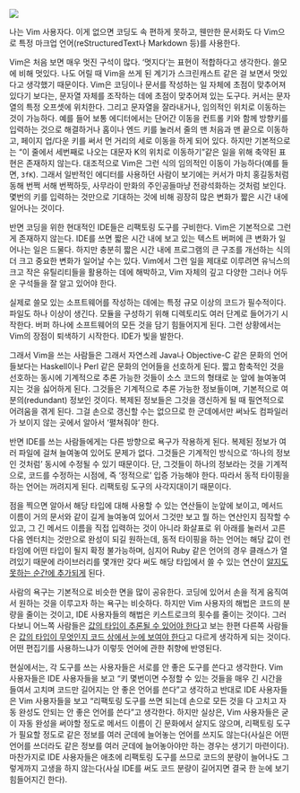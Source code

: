 ![](https://41.media.tumblr.com/tumblr_lzyv46uhKh1qz6t91o1_1280.jpg)

나는 Vim 사용자다. 이게 없으면 코딩도 속 편하게 못하고, 웬만한 문서화도 다 Vim으로 특정 마크업 언어(reStructuredText나 Markdown 등)를 사용한다.

Vim은 처음 보면 매우 멋진 구석이 많다. ‘멋지다’는 표현이 적합하다고 생각한다. 쓸모에 비해 멋있다. 나도 어릴 때 Vim을 쓰게 된 계기가 스크린캐스트 같은 걸 보면서 멋있다고 생각했기 때문이다. Vim은 코딩이나 문서를 작성하는 일 자체에 초점이 맞추어져 있다기 보다는, 문자열 자체를 조작하는 데에 초점이 맞추어져 있는 도구다. 커서는 문자열의 특정 오프셋에 위치한다. 그리고 문자열을 잘라내거나, 임의적인 위치로 이동하는 것이 가능하다. 예를 들어 보통 에디터에서는 단어간 이동을 컨트롤 키와 함께 방향키를 입력하는 것으로 해결하거나 홈이나 엔드 키를 눌러서 줄의 맨 처음과 맨 끝으로 이동하고, 페이지 업/다운 키를 써서 먼 거리의 세로 이동을 하게 되어 있다. 하지만 기본적으로는 “이 줄에서 세번째로 나오는 대문자 K의 위치로 이동하기”같은 일을 위해 축약된 표현은 존재하지 않는다. 대조적으로 Vim은 그런 식의 임의적인 이동이 가능하다(예를 들면, `3fK`). 그래서 일반적인 에디터를 사용하던 사람이 보기에는 커서가 마치 홍길동처럼 동해 번쩍 서해 번쩍하듯, 사무라이 만화의 주인공들마냥 전광석화하는 것처럼 보인다. 몇번의 키를 입력하는 것만으로 기대하는 것에 비해 굉장히 많은 변화가 짧은 시간 내에 일어나는 것이다.

반면 코딩을 위한 현대적인 IDE들은 리팩토링 도구를 구비한다. Vim은 기본적으로 그런게 존재하지 않는다. IDE를 쓰면 짧은 시간 내에 보고 있는 텍스트 버퍼에 큰 변화가 일어나는 일은 드물다. 하지만 충분히 짧은 시간 내에 프로그램의 큰 구조를 개선하는 식의 더 크고 중요한 변화가 일어날 수는 있다. Vim에서 그런 일을 제대로 이루려면 유닉스의 크고 작은 유틸리티들을 활용하는 데에 해박하고, Vim 자체의 깊고 다양한 그러나 어두운 구석들을 잘 알고 있어야 한다.

실제로 쓸모 있는 소프트웨어를 작성하는 데에는 특정 규모 이상의 코드가 필수적이다. 파일도 하나 이상이 생긴다. 모듈을 구성하기 위해 디렉토리도 여러 단계로 들어가기 시작한다. 버퍼 하나에 소프트웨어의 모든 것을 담기 힘들어지게 된다. 그런 상황에서는 Vim의 장점이 퇴색하기 시작한다. IDE가 빛을 발한다.

그래서 Vim을 쓰는 사람들은 그래서 자연스레 Java나 Objective-C 같은 문화의 언어들보다는 Haskell이나 Perl 같은 문화의 언어들을 선호하게 된다. 짧고 함축적인 것을 선호하는 동시에 기계적으로 추론 가능한 것들이 소스 코드의 형태로 눈 앞에 늘여놓여지는 것을 싫어하게 된다. 그것들은 기계적으로 추론 가능한 정보들이며, 기본적으로 여분의(redundant) 정보인 것이다. 복제된 정보들은 그것을 갱신하게 될 때 필연적으로 어려움을 겪게 된다. 그걸 손으로 갱신할 수는 없으므로 한 군데에서만 써놔도 컴파일러가 보이지 않는 곳에서 알아서 ‘펼쳐줘야’ 한다.

반면 IDE를 쓰는 사람들에게는 다른 방향으로 욕구가 작용하게 된다. 복제된 정보가 여러 파일에 걸쳐 늘여놓여 있어도 문제가 없다. 그것들은 기계적인 방식으로 ‘하나의 정보인 것처럼’ 동시에 수정될 수 있기 때문이다. 단, 그것들이 하나의 정보라는 것을 기계적으로, 코드를 수정하는 시점에, 즉 ‘정적으로’ 입증 가능해야 한다. 따라서 동적 타이핑을 하는 언어는 꺼려지게 된다. 리팩토링 도구의 사각지대이기 때문이다.

점을 찍으면 알아서 해당 타입에 대해 사용할 수 있는 연산들이 눈앞에 보이고, 메서드 이름이 거의 문서와 같이 길게 늘여놓여 있어서 그것만 보고 뭘 하는 연산인지 짐작할 수 있고, 그 긴 메서드 이름을 직접 입력하는 것이 아니라 화살표로 위 아래를 눌러서 고른 다음 엔터치는 것만으로 완성이 되길 원하는데, 동적 타이핑을 하는 언어는 해당 값이 런타임에 어떤 타입이 될지 확정 불가능하며, 심지어 Ruby 같은 언어의 경우 클래스가 열려있기 때문에 라이브러리를 몇개만 갖다 써도 해당 타입에서 쓸 수 있는 연산이 [알지도 못하는 순간에 추가되게][2] 된다.

사람의 욕구는 기본적으로 비슷한 면을 많이 공유한다. 코딩에 있어서 손을 적게 움직여서 원하는 것을 이루고자 하는 욕구는 비슷하다. 하지만 Vim 사용자의 해법은 코드의 분량을 줄이는 것이고, IDE 사용자들의 해법은 키스트로크의 횟수를 줄이는 것이다. 그러다보니 어느쪽 사람들은 [값의 타입이 추론될 수 있어야 한다][3]고 보는 한편 다른쪽 사람들은 [값의 타입이 무엇인지 코드 상에서 눈에 보여야 한다][4]고 다르게 생각하게 되는 것이다. 어떤 편집기를 사용하느냐가 이렇듯 언어에 관한 취향에 반영된다.

현실에서는, 각 도구를 쓰는 사용자들은 서로를 안 좋은 도구를 쓴다고 생각한다. Vim 사용자들은 IDE 사용자들을 보고 “키 몇번이면 수정할 수 있는 것들을 매우 긴 시간을 들여서 고치며 코드만 길어지는 안 좋은 언어를 쓴다”고 생각하고 반대로 IDE 사용자들은 Vim 사용자들을 보고 “리팩토링 도구를 쓰면 되는데 손으로 모든 것을 다 고치고 자동 완성도 안되는 안 좋은 언어를 쓴다”고 생각한다. 하지만 실상은, Vim 사용자들은 굳이 자동 완성을 써야할 정도로 메서드 이름이 긴 문화에서 살지도 않으며, 리팩토링 도구가 필요할 정도로 같은 정보를 여러 군데에 늘어놓는 언어를 쓰지도 않는다(사실은 어떤 언어를 쓰더라도 같은 정보를 여러 군데에 늘어놓아야만 하는 경우는 생기기 마련이다). 마찬가지로 IDE 사용자들은 애초에 리팩토링 도구를 쓰므로 코드의 분량이 늘어나도 그렇게까지 고생을 하지 않는다(사실 IDE를 써도 코드 분량이 길어지면 결국 한 눈에 보기 힘들어지긴 한다).

[2]: http://en.wikipedia.org/wiki/Monkey_patch
[3]: http://en.wikipedia.org/wiki/Type_inference
[4]: http://en.wikipedia.org/wiki/Manifest_typing
